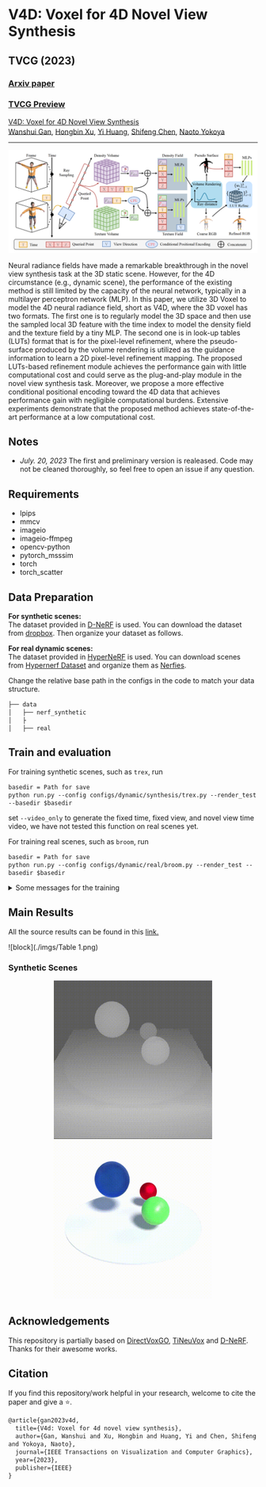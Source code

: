 # V4D: Voxel for 4D Novel View Synthesis
## TVCG (2023)

### [Arxiv paper](https://arxiv.org/abs/2205.14332) 
### [TVCG Preview](https://ieeexplore-ieee-org.utokyo.idm.oclc.org/abstract/document/10239492?casa_token=TU1WtbBosNsAAAAA:mcGljcO8q31pwB17S1F5hxtK48HHDRC4PQxfgnk-RuhDCF8ha2xnfCvSCawjxMeVbyG3djwZdQ)
[V4D: Voxel for 4D Novel View Synthesis](https://github.com/GANWANSHUI/V4D)   
[Wanshui Gan]()<sup></sup>, [Hongbin Xu]()<sup></sup>, [Yi Huang]()<sup></sup>, [Shifeng Chen]()<sup></sup>, [Naoto Yokoya]()  

---------------------------------------------------

[//]: # (![block]&#40;./imgs/render_demo.gif&#41;   )

[//]: # (Our method converges very quickly. This is a comparison between D-NeRF &#40;left&#41; and our method &#40;right&#41;. )

![block](./imgs/overview.png)

Neural radiance fields have made a remarkable breakthrough in the novel view synthesis task at the 3D static scene. However, for the 4D circumstance (e.g., dynamic scene), the performance of the existing method is still limited by the capacity of the neural network, typically in a multilayer perceptron network (MLP). In this paper, we utilize 3D Voxel to model the 4D neural radiance field, short as V4D, where the 3D voxel has two formats. The first one is to regularly model the 3D space and then use the sampled local 3D feature with the time index to model the density field and the texture field by a tiny MLP. The second one is in look-up tables (LUTs) format that is for the pixel-level refinement, where the pseudo-surface produced by the volume rendering is utilized as the guidance information to learn a 2D pixel-level refinement mapping. The proposed LUTs-based refinement module achieves the performance gain with little computational cost and could serve as the plug-and-play module in the novel view synthesis task. Moreover, we propose a more effective conditional positional encoding toward the 4D data that achieves performance gain with negligible computational burdens. Extensive experiments demonstrate that the proposed method achieves state-of-the-art performance at a low computational cost.
## Notes
* *July. 20, 2023* The first and preliminary version is realeased. Code may not be cleaned thoroughly, so feel free to open an issue if any question.


## Requirements
* lpips
* mmcv
* imageio
* imageio-ffmpeg
* opencv-python
* pytorch_msssim
* torch
* torch_scatter

## Data Preparation
**For synthetic scenes:**  
The dataset provided in [D-NeRF](https://github.com/albertpumarola/D-NeRF) is used. You can download the dataset from [dropbox](https://www.dropbox.com/s/0bf6fl0ye2vz3vr/data.zip?dl=0). Then organize your dataset as follows.

**For real dynamic scenes:**  
The dataset provided in [HyperNeRF](https://github.com/google/hypernerf) is used. You can download scenes from [Hypernerf Dataset](https://github.com/google/hypernerf/releases/tag/v0.1) and organize them as [Nerfies](https://github.com/google/nerfies#datasets).

Change the relative base path in the configs in the code to match your data structure.

```
├── data
│   ├── nerf_synthetic
│   ├
│   ├── real
```


## Train and evaluation
For training synthetic scenes, such as `trex`, run 
``` 
basedir = Path for save
python run.py --config configs/dynamic/synthesis/trex.py --render_test --basedir $basedir
```
set `--video_only` to generate the fixed time, fixed view, and novel view time video, we have not tested this function on real scenes yet.

For training real scenes, such as `broom`, run 
``` 
basedir = Path for save
python run.py --config configs/dynamic/real/broom.py --render_test --basedir $basedir
``` 

<details>
<summary> Some messages for the training </summary>

1. The tv loss is now implemented on the original Pytorch, and the training time may vary by around 1 hour for each independent training. For now, we did not investigate it further and we report the fastest training time. We try to use the cuda version from [DirectVoxGO] to achieve faster training, but with the performance drop on some scenes, which still need to finetune the hyperparameter of the weight.

2. At present, the result on the paper is with the 4196 rays for training, if you change with larger number like 8196, the network could achieve obvious performance gain, but with longer training time!

3. We provide the fine box for synthesis dataset. You can set the **search_geometry** to True if you want to calculate it by yourself.

</details>




## Main Results   
All the source results can be found in this [link.](https://www.dropbox.com/sh/xl27jroucyts8vw/AABhxGL9UmhyYFSwdXZBwWAra?dl=0)

![block](./imgs/Table 1.png)

### Synthetic Scenes


<p align='center'>
<img src="./imgs/bouncingballs_disp.gif" width="320px">
<img src="./imgs/bouncingballs_rgb.gif" width="320px">
</p>

[//]: # (### Real Dynamic Scenes)

[//]: # ()
[//]: # (![block]&#40;./imgs/Table 2.png&#41;)

## Acknowledgements
This repository is partially based on [DirectVoxGO](https://github.com/sunset1995/directvoxgo), [TiNeuVox](https://jaminfong.cn/tineuvox) and [D-NeRF](https://github.com/albertpumarola/D-NeRF). 
Thanks for their awesome works.


## Citation
If you find this repository/work helpful in your research, welcome to cite the paper and give a ⭐.
```
@article{gan2023v4d,
  title={V4d: Voxel for 4d novel view synthesis},
  author={Gan, Wanshui and Xu, Hongbin and Huang, Yi and Chen, Shifeng and Yokoya, Naoto},
  journal={IEEE Transactions on Visualization and Computer Graphics},
  year={2023},
  publisher={IEEE}
}
```
